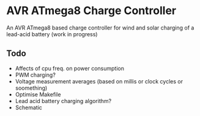 # AVR ATmega8 Charge Controller

An AVR ATmega8 based charge controller for wind and solar charging of a lead-acid battery (work in progress)

## Todo

- Affects of cpu freq. on power consumption
- PWM charging?
- Voltage measurement averages (based on millis or clock cycles or soomething)
- Optimise Makefile
- Lead acid battery charging algorithm?
- Schematic

